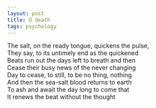 ```yaml
---  
layout: post  
title: O death  
tags: psychology  
---   
```

  
The salt, on the ready tongue, quickens the pulse,  
They say, to its untimely end as the quickened   
Beats run out the days left to breath and then  
Cease their busy news of the never changing  
Day to cease, to still, to be no thing, nothing  
And then the sea-salt blood returns to earth  
To ash and await the day long to come that  
It renews the beat without the thought  